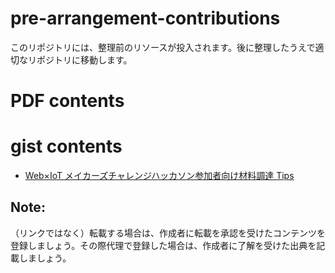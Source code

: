 # pre-arrangement-contributions
このリポジトリには、整理前のリソースが投入されます。後に整理したうえで適切なリポジトリに移動します。

# PDF contents

# gist contents

* [Web×IoT メイカーズチャレンジハッカソン参加者向け材料調達 Tips](https://gist.github.com/elie-j/8a27e7a65a40371e0cda5754ce0a063d)

## Note:
（リンクではなく）転載する場合は、作成者に転載を承認を受けたコンテンツを登録しましょう。その際代理で登録した場合は、作成者に了解を受けた出典を記載しましょう。
